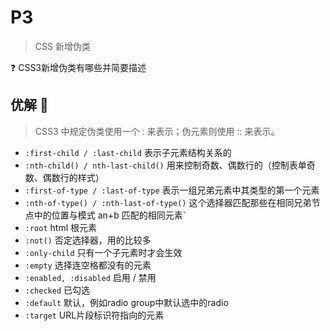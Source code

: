 # P3

> CSS 新增伪类

❓ CSS3新增伪类有哪些并简要描述

## 优解 🚀

> CSS3 中规定伪类使用一个 : 来表示；伪元素则使用 :: 来表示。

- `:first-child / :last-child` 表示子元素结构关系的
- `:nth-child() / nth-last-child()` 用来控制奇数、偶数行的（控制表单奇数、偶数行的样式）
- `:first-of-type / :last-of-type` 表示一组兄弟元素中其类型的第一个元素 
- `:nth-of-type() / :nth-last-of-type()` 这个选择器匹配那些在相同兄弟节点中的位置与模式 an+b 匹配的相同元素` 
- `:root` html 根元素
- `:not()` 否定选择器，用的比较多
- `:only-child` 只有一个子元素时才会生效
- `:empty` 选择连空格都没有的元素
- `:enabled, :disabled` 启用 / 禁用
- `:checked` 已勾选
- `:default` 默认，例如radio group中默认选中的radio
- `:target` URL片段标识符指向的元素
